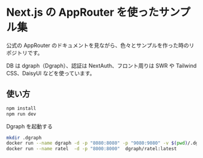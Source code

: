 # Next.js の AppRouter を使ったサンプル集

公式の AppRouter のドキュメントを見ながら、色々とサンプルを作った時のリポジトリです。

DB は dgraph（Dgraph）、認証は NextAuth、フロント周りは SWR や Tailwind CSS、DaisyUI などを使っています。

## 使い方

```sh
npm install
npm run dev
```

Dgraph を起動する

```sh
mkdir .dgraph
docker run --name dgraph -d -p "8080:8080" -p "9080:9080" -v $(pwd)/.dgraph:/dgraph dgraph/standalone:latest
docker run --name ratel  -d -p "8000:8000"  dgraph/ratel:latest
```
